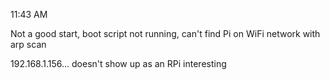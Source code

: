 11:43 AM

Not a good start, boot script not running, can't find Pi on WiFi network with arp scan

192.168.1.156... doesn't show up as an RPi interesting

